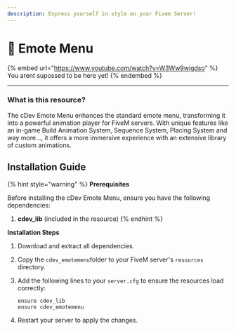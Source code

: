 ```yaml
---
description: Express yourself in style on your Fivem Server!
---
```


# 🕺 Emote Menu

{% embed url="https://www.youtube.com/watch?v=W3Ww9wigdso" %}
You arent supossed to be here yet!
{% endembed %}

***

### What is this resource?

The cDev Emote Menu enhances the standard emote menu, transforming it into a powerful animation player for FiveM servers. With unique features like an in-game Build Animation System, Sequence System, Placing System and way more..., it offers a more immersive experience with an extensive library of custom animations.

## Installation Guide&#x20;

{% hint style="warning" %}
**Prerequisites**

Before installing the cDev Emote Menu, ensure you have the following dependencies:

1. **cdev\_lib** (included in the resource)
{% endhint %}

**Installation Steps**

1. Download and extract all dependencies.
2. Copy the `cdev_emotemenu`folder to your FiveM server's `resources` directory.
3.  Add the following lines to your `server.cfg` to ensure the resources load correctly:

    ```plaintext
    ensure cdev_lib
    ensure cdev_emotemenu
    ```
4. Restart your server to apply the changes.
